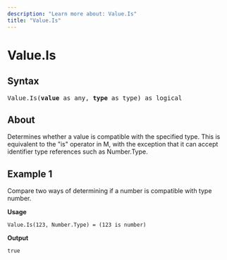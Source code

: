 ```yaml
---
description: "Learn more about: Value.Is"
title: "Value.Is"
---
```

# Value.Is

## Syntax

<pre>
Value.Is(<b>value</b> as any, <b>type</b> as type) as logical
</pre>
  
## About

Determines whether a value is compatible with the specified type. This is equivalent to the "is" operator in M, with the exception that it can accept identifier type references such as Number.Type.

## Example 1

Compare two ways of determining if a number is compatible with type number.

**Usage**

```powerquery-m
Value.Is(123, Number.Type) = (123 is number)
```

**Output**

`true`
